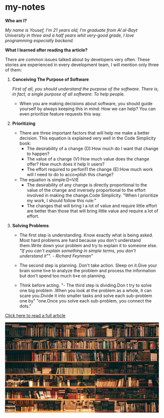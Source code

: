 # my-notes

**Who am I?** 

*My name is Yousef, I'm 21 years old, I'm graduate from Al al-Bayt University in three and a half years whit very-good grade, I love programming especially backend.*

**What I learned after reading tha article?**

There are common issues talked about by developers very often. These stories are experienced in every development team, I will mention only three of them:

1. **Conceiving The Purpose of Software**

    *First of all, you should understand the purpose of the software. There is, in fact, a single purpose of all software: To help people.*
    - When you are making decisions about software, you should guide yourself by always keeping this in mind: How we can help? You can even prioritize feature requests this way.

2. **Prioritizing**
    - There are three important factors that will help me make a better decision. This equation is explained very well in the Code Simplicity book:
        - The desirability of a change {D):How much do I want that change to happen?
        - The value of a change {V):How much value does the change offer? How much does it help Ir
        users?
        - The effort required to perfon11 the change {E):How much work will I need to do to acco•plish this change?
    - The equation is simple:D=V/E
        - The desirability of any change is directly proportional to the value of the change and inversely proportional to the effort involved in making the change.Code Simplicity.
        "When I prioritize my work, I should follow this rule:"
        - The changes that will bring I a lot of value and require little effort are better
        than those that will bring little value and require a lot of effort.
3. **Solving Problems**
    - The first step is understanding. Know exactly what is being asked. Most hard problems are hard because you don't understand them.Write down your problem and try to explain it to someone else. *"If you can't explain something  in simple terms, you don't understand it"". - Richard Feynman"*

    - The second step is planning. Don't take action. Sleep on it.Give your brain some ti•e to analyze the problem and process the information but don't spend too much ti•e on planning.
    - Think before acting.
    "- The third step is dividing.Don t try to solve one big problem .When you look at the problem as a whole, it can scare you.Divide it into smaller tasks and solve each sub-problem one by"
    "one.Once you solve each sub-problem, you connect the dots."

[Click here to read a full article](https://www.freecodecamp.org/news/learn-the-fundamentals-of-a-good-developer-mindset-in-15-minutes-81321ab8a682/)

![image](books.jpg)
